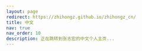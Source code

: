 ```yaml
---
layout: page
redirect: https://zhihongz.github.io/zhihongz_cn/
title: 中文
nav: true
nav_order: 10
description: 正在跳转到张志宏的中文个人主页...
---
```

